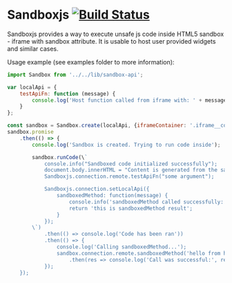 # Sandboxjs [![Build Status](https://travis-ci.org/huston007/sandboxjs.svg?branch=master)](https://travis-ci.org/huston007/sandboxjs)

Sandboxjs provides a way to execute unsafe js code inside HTML5 sandbox - iframe with sandbox attribute.
It is usable to host user provided widgets and similar cases.

Usage example (see examples folder to more information): 
```js
import Sandbox from '../../lib/sandbox-api';

var localApi = {
    testApiFn: function (message) {
        console.log('Host function called from iframe with: ' + message);
    }
};

const sandbox = Sandbox.create(localApi, {iframeContainer: '.iframe__container', frameClassName: 'simple__iframe'});
sandbox.promise
    .then(() => {
        console.log('Sandbox is created. Trying to run code inside');

        sandbox.runCode(\`
            console.info("Sandboxed code initialized successfully");
            document.body.innerHTML = "Content is generated from the sandbox";
            Sandboxjs.connection.remote.testApiFn("some argument");

            Sandboxjs.connection.setLocalApi({
                sandboxedMethod: function(message) {
                    console.info('sandboxedMethod called successfully:', message);
                    return 'this is sandboxedMethod result';
                }
            });
        \`)
            .then(() => console.log('Code has been ran'))
            .then(() => {
                console.log('Calling sandboxedMethod...');
                sandbox.connection.remote.sandboxedMethod('hello from host')
                    .then(res => console.log('Call was successful:', res));
            });
    });

```